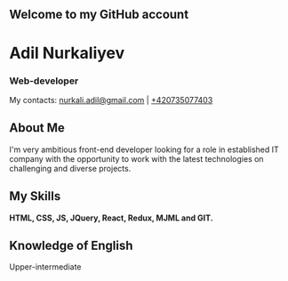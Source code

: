 ## Welcome to my GitHub account

# Adil Nurkaliyev

### Web-developer
My contacts: [nurkali.adil@gmail.com](nurkali.adil@gmail.com) | [+420735077403](tel:+420735077403)

## About Me
I'm very ambitious front-end developer looking for a role in established IT company with the opportunity to work with the latest technologies on challenging and diverse projects.

## My Skills
**HTML, CSS, JS, JQuery, React, Redux, MJML and GIT.**

## Knowledge of English
Upper-intermediate
